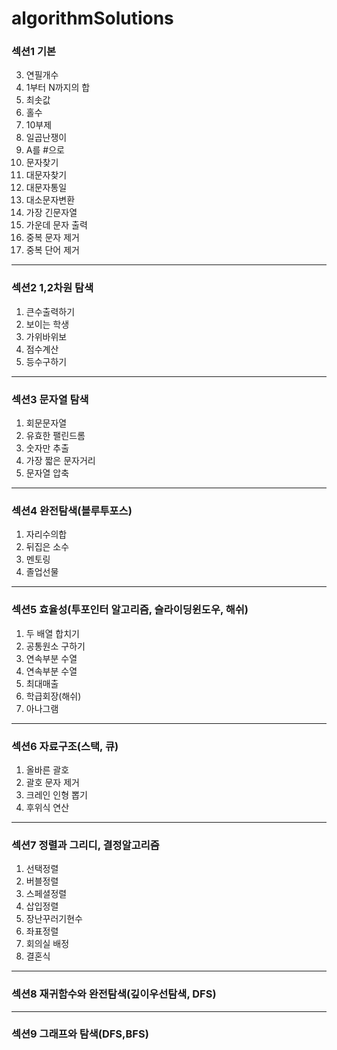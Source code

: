 # algorithmSolutions

### 섹션1 기본

3. 연필개수
4. 1부터 N까지의 합
5. 최솟값
6. 홀수
7. 10부제
8. 일곱난쟁이
9. A를 #으로
10. 문자찾기
11. 대문자찾기
12. 대문자통일
13. 대소문자변환
14. 가장 긴문자열
15. 가운데 문자 출력
16. 중복 문자 제거
17. 중복 단어 제거

---

### 섹션2 1,2차원 탐색

1. 큰수출력하기
2. 보이는 학생
3. 가위바위보
4. 점수계산
5. 등수구하기

---

### 섹션3 문자열 탐색

1. 회문문자열
2. 유효한 팰린드롬
3. 숫자만 추출
4. 가장 짧은 문자거리
5. 문자열 압축

---

### 섹션4 완전탐색(블루투포스)

1. 자리수의합
2. 뒤집은 소수
3. 멘토링
4. 졸업선물

---

### 섹션5 효율성(투포인터 알고리즘, 슬라이딩윈도우, 해쉬)

1. 두 배열 합치기
2. 공통원소 구하기
3. 연속부분 수열
4. 연속부분 수열
5. 최대매출
6. 학급회장(해쉬)
7. 아나그램

---

### 섹션6 자료구조(스택, 큐)

1. 올바른 괄호
2. 괄호 문자 제거
3. 크레인 인형 뽑기
4. 후위식 연산

---

### 섹션7 정렬과 그리디, 결정알고리즘

1. 선택정렬
2. 버블정렬
3. 스페셜정렬
4. 삽입정렬
5. 장난꾸러기현수
6. 좌표정렬
7. 회의실 배정
8. 결혼식

---

### 섹션8 재귀함수와 완전탐색(깊이우선탐색, DFS)

---

### 섹션9 그래프와 탐색(DFS,BFS)
